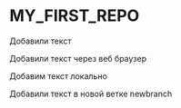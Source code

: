 # MY_FIRST_REPO

Добавили текст

Добавили текст через веб браузер

Добавим текст локально

Добавили текст в новой ветке newbranch
